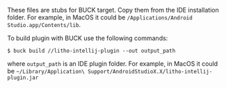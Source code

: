 These files are stubs for BUCK target. Copy them from the IDE installation folder.
For example, in MacOS it could be `/Applications/Android Studio.app/Contents/lib`.

To build plugin with BUCK use the following commands:
```
$ buck build //litho-intellij-plugin --out output_path
```

where `output_path` is an IDE plugin folder.
For example, in MacOS it could be `~/Library/Application\ Support/AndroidStudioX.X/litho-intellij-plugin.jar`
